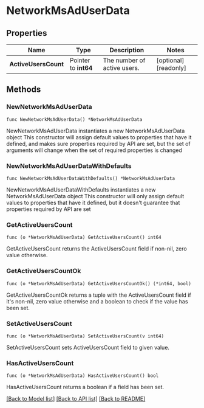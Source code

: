 # NetworkMsAdUserData

## Properties

Name | Type | Description | Notes
------------ | ------------- | ------------- | -------------
**ActiveUsersCount** | Pointer to **int64** | The number of active users. | [optional] [readonly] 

## Methods

### NewNetworkMsAdUserData

`func NewNetworkMsAdUserData() *NetworkMsAdUserData`

NewNetworkMsAdUserData instantiates a new NetworkMsAdUserData object
This constructor will assign default values to properties that have it defined,
and makes sure properties required by API are set, but the set of arguments
will change when the set of required properties is changed

### NewNetworkMsAdUserDataWithDefaults

`func NewNetworkMsAdUserDataWithDefaults() *NetworkMsAdUserData`

NewNetworkMsAdUserDataWithDefaults instantiates a new NetworkMsAdUserData object
This constructor will only assign default values to properties that have it defined,
but it doesn't guarantee that properties required by API are set

### GetActiveUsersCount

`func (o *NetworkMsAdUserData) GetActiveUsersCount() int64`

GetActiveUsersCount returns the ActiveUsersCount field if non-nil, zero value otherwise.

### GetActiveUsersCountOk

`func (o *NetworkMsAdUserData) GetActiveUsersCountOk() (*int64, bool)`

GetActiveUsersCountOk returns a tuple with the ActiveUsersCount field if it's non-nil, zero value otherwise
and a boolean to check if the value has been set.

### SetActiveUsersCount

`func (o *NetworkMsAdUserData) SetActiveUsersCount(v int64)`

SetActiveUsersCount sets ActiveUsersCount field to given value.

### HasActiveUsersCount

`func (o *NetworkMsAdUserData) HasActiveUsersCount() bool`

HasActiveUsersCount returns a boolean if a field has been set.


[[Back to Model list]](../README.md#documentation-for-models) [[Back to API list]](../README.md#documentation-for-api-endpoints) [[Back to README]](../README.md)


